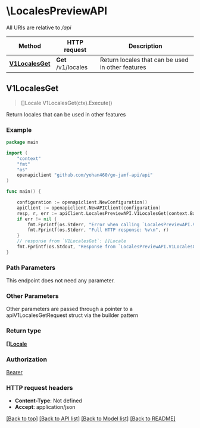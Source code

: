 # \LocalesPreviewAPI

All URIs are relative to */api*

Method | HTTP request | Description
------------- | ------------- | -------------
[**V1LocalesGet**](LocalesPreviewAPI.md#V1LocalesGet) | **Get** /v1/locales | Return locales that can be used in other features 



## V1LocalesGet

> []Locale V1LocalesGet(ctx).Execute()

Return locales that can be used in other features 



### Example

```go
package main

import (
    "context"
    "fmt"
    "os"
    openapiclient "github.com/yohan460/go-jamf-api/api"
)

func main() {

    configuration := openapiclient.NewConfiguration()
    apiClient := openapiclient.NewAPIClient(configuration)
    resp, r, err := apiClient.LocalesPreviewAPI.V1LocalesGet(context.Background()).Execute()
    if err != nil {
        fmt.Fprintf(os.Stderr, "Error when calling `LocalesPreviewAPI.V1LocalesGet``: %v\n", err)
        fmt.Fprintf(os.Stderr, "Full HTTP response: %v\n", r)
    }
    // response from `V1LocalesGet`: []Locale
    fmt.Fprintf(os.Stdout, "Response from `LocalesPreviewAPI.V1LocalesGet`: %v\n", resp)
}
```

### Path Parameters

This endpoint does not need any parameter.

### Other Parameters

Other parameters are passed through a pointer to a apiV1LocalesGetRequest struct via the builder pattern


### Return type

[**[]Locale**](Locale.md)

### Authorization

[Bearer](../README.md#Bearer)

### HTTP request headers

- **Content-Type**: Not defined
- **Accept**: application/json

[[Back to top]](#) [[Back to API list]](../README.md#documentation-for-api-endpoints)
[[Back to Model list]](../README.md#documentation-for-models)
[[Back to README]](../README.md)


